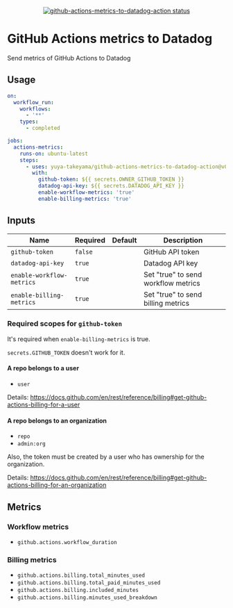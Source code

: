 <p align="center">
  <a href="https://github.com/yuya-takeyama/github-actions-metrics-to-datadog-action"><img alt="github-actions-metrics-to-datadog-action status" src="https://github.com/yuya-takeyama/github-actions-metrics-to-datadog-action/workflows/build-test/badge.svg"></a>
</p>

# GitHub Actions metrics to Datadog

Send metrics of GitHub Actions to Datadog

## Usage

```yaml
on:
  workflow_run:
    workflows:
      - '**'
    types:
      - completed

jobs:
  actions-metrics:
    runs-on: ubuntu-latest
    steps:
      - uses: yuya-takeyama/github-actions-metrics-to-datadog-action@v0.2.1
        with:
          github-token: ${{ secrets.OWNER_GITHUB_TOKEN }}
          datadog-api-key: ${{ secrets.DATADOG_API_KEY }}
          enable-workflow-metrics: 'true'
          enable-billing-metrics: 'true'
```

## Inputs

| Name                      | Required | Default | Description                         |
|---------------------------|----------|---------|-------------------------------------|
| `github-token`            | `false`  |         | GitHub API token                    |
| `datadog-api-key`         | `true`   |         | Datadog API key                     |
| `enable-workflow-metrics` | `true`   |         | Set "true" to send workflow metrics |
| `enable-billing-metrics`  | `true`   |         | Set "true" to send billing metrics  |

### Required scopes for `github-token`

It's required when `enable-billing-metrics` is true.

`secrets.GITHUB_TOKEN` doesn't work for it.

#### A repo belongs to a user

* `user`

Details: https://docs.github.com/en/rest/reference/billing#get-github-actions-billing-for-a-user

#### A repo belongs to an organization

* `repo`
* `admin:org`

Also, the token must be created by a user who has ownership for the organization.

Details: https://docs.github.com/en/rest/reference/billing#get-github-actions-billing-for-an-organization

## Metrics

### Workflow metrics

* `github.actions.workflow_duration`

### Billing metrics

* `github.actions.billing.total_minutes_used`
* `github.actions.billing.total_paid_minutes_used`
* `github.actions.billing.included_minutes`
* `github.actions.billing.minutes_used_breakdown`
